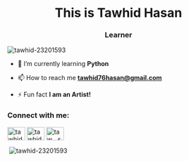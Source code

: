 <h1 align="center">This is Tawhid Hasan</h1>
<h3 align="center">Learner</h3>

<p align="left"> <img src="https://komarev.com/ghpvc/?username=tawhid-23201593&label=Profile%20views&color=0e75b6&style=flat" alt="tawhid-23201593" /> </p>

- 🌱 I’m currently learning **Python**

- 📫 How to reach me **tawhid76hasan@gmail.com**

- ⚡ Fun fact **I am an Artist!**

<h3 align="left">Connect with me:</h3>
<p align="left">
<a href="https://linkedin.com/in/tawhid-hasan-278981201" target="blank"><img align="center" src="https://raw.githubusercontent.com/rahuldkjain/github-profile-readme-generator/master/src/images/icons/Social/linked-in-alt.svg" alt="tawhid-hasan-278981201" height="30" width="40" /></a>
<a href="https://fb.com/tawhid.hasan.1458" target="blank"><img align="center" src="https://raw.githubusercontent.com/rahuldkjain/github-profile-readme-generator/master/src/images/icons/Social/facebook.svg" alt="tawhid.hasan.1458" height="30" width="40" /></a>
<a href="https://instagram.com/taw__san" target="blank"><img align="center" src="https://raw.githubusercontent.com/rahuldkjain/github-profile-readme-generator/master/src/images/icons/Social/instagram.svg" alt="taw__san" height="30" width="40" /></a>
</p>

<p>&nbsp;<img align="center" src="https://github-readme-stats.vercel.app/api?username=tawhid-23201593&show_icons=true&locale=en" alt="tawhid-23201593" /></p>
